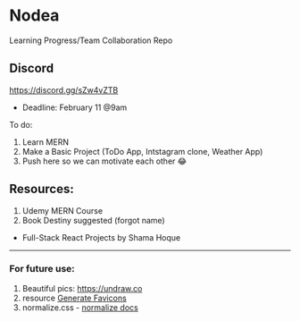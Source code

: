 # Nodea

Learning Progress/Team Collaboration Repo

## Discord

https://discord.gg/sZw4vZTB

- Deadline: February 11 @9am

To do:

1. Learn MERN
2. Make a Basic Project (ToDo App, Intstagram clone, Weather App)
3. Push here so we can motivate each other 😂

## Resources:

1. Udemy MERN Course
2. Book Destiny suggested (forgot name)

- Full-Stack React Projects by Shama Hoque

---

### For future use:

1. Beautiful pics: https://undraw.co
2. resource [Generate Favicons](https://favicon.io/)
3. normalize.css - [normalize docs](https://necolas.github.io/normalize.css/)
